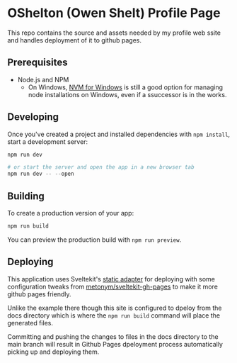 # OShelton (Owen Shelt) Profile Page

This repo contains the source and assets needed by my profile web ssite and handles deployment of it to github pages.

## Prerequisites

- Node.js and NPM
  - On Windows, [NVM for Windows](https://github.com/coreybutler/nvm-windows) is still a good option for managing node installations on Windows, even if a ssuccessor is in the works.

## Developing

Once you've created a project and installed dependencies with `npm install`, start a development server:

```powershell
npm run dev

# or start the server and open the app in a new browser tab
npm run dev -- --open
```

## Building

To create a production version of your app:

```powershell
npm run build
```

You can preview the production build with `npm run preview`.

## Deploying

This application uses Sveltekit's [static adapter](https://kit.svelte.dev/docs/adapter-static) for deploying with some configuration tweaks from [metonym/sveltekit-gh-pages](https://github.com/metonym/sveltekit-gh-pages) to make it more github pages friendly.

Unlike the example there though this site is configured to dpeloy from the docs directory which is where the `npm run build` command will place the generated files.

Committing and pushing the changes to files in the docs directory to the main branch will result in Github Pages dpeloyment process automatically picking up and deploying them.
